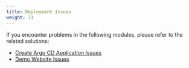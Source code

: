 ```yaml
---
title: Deployment Issues
weight: 71
---
```


If you encounter problems in the following modules, please refer to the related solutions:

- [Create Argo CD Application Issues](./deploy-argocd-application-issues)
- [Demo Website Issues](./demo-web-issues)
